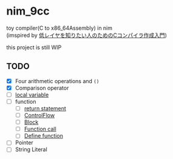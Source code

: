 # nim_9cc

toy compiler(C to x86_64Assembly) in nim  
(imspired by [低レイヤを知りたい人のためのCコンパイラ作成入門](https://www.sigbus.info/compilerbook))

this project is still WIP

## TODO

- [x] Four arithmetic operations and `()`
- [x] Comparison operator
- [ ] [local variable](https://www.sigbus.info/compilerbook#%E3%82%B9%E3%83%86%E3%83%83%E3%83%9791%E6%96%87%E5%AD%97%E3%81%AE%E3%83%AD%E3%83%BC%E3%82%AB%E3%83%AB%E5%A4%89%E6%95%B0)
- [ ] function
  - [ ] [return statement](https://www.sigbus.info/compilerbook#%E3%82%B9%E3%83%86%E3%83%83%E3%83%9711return%E6%96%87)
  - [ ] [ControlFlow](https://www.sigbus.info/compilerbook#%E3%82%B9%E3%83%86%E3%83%83%E3%83%9712-%E5%88%B6%E5%BE%A1%E6%A7%8B%E6%96%87%E3%82%92%E8%B6%B3%E3%81%99)
  - [ ] [Block](https://www.sigbus.info/compilerbook#%E3%82%B9%E3%83%86%E3%83%83%E3%83%9713-%E3%83%96%E3%83%AD%E3%83%83%E3%82%AF)
  - [ ] [Function call](https://www.sigbus.info/compilerbook#%E3%82%B9%E3%83%86%E3%83%83%E3%83%9714-%E9%96%A2%E6%95%B0%E3%81%AE%E5%91%BC%E3%81%B3%E5%87%BA%E3%81%97%E3%81%AB%E5%AF%BE%E5%BF%9C%E3%81%99%E3%82%8B)
  - [ ] [Define function](https://www.sigbus.info/compilerbook#%E3%82%B9%E3%83%86%E3%83%83%E3%83%9715-%E9%96%A2%E6%95%B0%E3%81%AE%E5%AE%9A%E7%BE%A9%E3%81%AB%E5%AF%BE%E5%BF%9C%E3%81%99%E3%82%8B)
- [ ] Pointer
- [ ] String Literal
